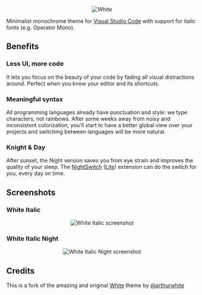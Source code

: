 <p align="center"><img src="https://imgur.com/jem78bu" alt="White"></p>

Minimalist monochrome theme for [Visual Studio Code](https://code.visualstudio.com) with support for italic fonts (e.g. Operator Mono).

## Benefits

### Less UI, more code

It lets you focus on the beauty of your code by fading all visual distractions around.
Perfect when you know your editor and its shortcuts.

### Meaningful syntax

All programming languages already have punctuation and style: we type characters, not rainbows.
After some weeks away from noisy and inconsistent colorization, you'll start to have a better global view over your projects and switching between languages will be more natural.

### Knight & Day

After sunset, the Night version saves you from eye strain and improves the quality of your sleep.
The [NightSwitch](https://marketplace.visualstudio.com/items?itemName=gharveymn.nightswitch) ([Lite](https://marketplace.visualstudio.com/items?itemName=gharveymn.nightswitch-lite)) extension can do the switch for you, every day on time.

## Screenshots

### White Italic

<p align="center"><img src="https://imgur.com/WAM6T46" alt="White Italic screenshot"></p>

### White Italic Night

<p align="center"><img src="https://imgur.com/Ta0ddOG" alt="White Italic Night screenshot"></p>

## Credits

This is a fork of the amazing and original [White](https://github.com/arthurwhite/white-theme-vscode) theme by [@arthurwhite](https://github.com/arthurwhite)
